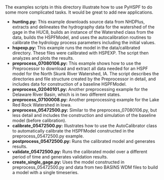 The examples scripts in this directory illustrate how to use PyHSPF to do some more complicated tasks. It would be great to add new applications.

- **hunting.py:** This example downloads source data from NHDPlus, extracts and delineates the hydrography data for the watershed of the gage in the HUC8, builds an instance of the Watershed class from the data, builds the HSPFModel, and uses the autocalibration routines to calibrate the hydrology process parameters including the initial values.
- **hspexp.py:** This example runs the model in the data/calibrated directory. These files were calibrated with HSPEXP. The script then analyzes and plots the results.
- **preprocess_07080106.py:** This example shows how to use the Preprocessor to download and extract all data needed for an HSPF model for the North Skunk River Watershed, IA. The script describes the directories and file structure created by the Preprocessor in detail, and includes data for construction of a baseline HSPFModel.
- **preprocess_02040101.py:** Another preprocessing example for the Delaware River Basin, which is in two different states.
- **preprocess_07100008.py:** Another preprocessing example for the Lake Red Rock Watershed in Iowa.
- **preprocess_05472500.py:** Similar to the preprocess_07080106.py, but less detail and includes the construction and simulation of the baseline model (before calibration).
- **calibrate_05472500.py:** Illustrates how to use the AutoCalibrator class to automatically calibrate the HSPFModel constructed in the preprocess_05472500.py example.
- **postprocess_05472500.py:** Runs the calibrated model and generates results.
- **validate_05472500.py:** Runs the calibrated model over a different period of time and generates validation results.
- **create_single_gage.py:** Uses the model constructed in preprocess_05472500.py and data from two BASINS WDM files to build a model with a single timeseries.